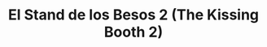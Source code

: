 ---
layout: peliculas
title: "El Stand de los Besos 2 (The Kissing Booth 2)"
titulo_original: "The Kissing Booth 2"
image_carousel: 'https://i.ibb.co/BGxdDn7/stand2-min.jpg'
image_banner: 'https://i.ibb.co/Zd1vdny/el-stand-de-los-besos-2-tr-iler-oficial-netflix-min.jpg'
trailer: https://www.youtube.com/embed/R7l4O-6TmBE
embed: https://www.youtube.com/embed/R7l4O-6TmBE?rel=0&amp;hd=1&border=0&wmode=opaque&enablejsapi=1&modestbranding=1&controls=1&showinfo=1
description: Elle Evans, que debe tomar decisiones sobre la universidad, afronta su relación a distancia con Noah Flynn, que se marcha a Harvard, su cambiante relación con su mejor amiga Lee y lo que siente por un nuevo y carismático compañero de clase de nombre Marco (Taylor Zakhar Perez).
description_corta: Elle Evans, que debe tomar decisiones sobre la universidad, afronta su relación a distancia con Noah Flynn, que se marcha a Harvard, su cambiante relación con su mejor amiga Lee y lo que siente por...
duracion: '2h 10 min'
estrellas: '5'
idioma: 'Latino'
clasificacion: '+16'
category: 'peliculas'
nuevo: 'new_peliculas'
calidad: 'Full HD'
genero: Comedia, Romance, Adolescentes
anio: '2020'
netflix: 'Si'
reproductores_otros: ["https://gdriveplayer.io/embed2.php?link=xV2zyZq650Ch%252BlZv9ebPEA3ZZA8mqMqV8uAA%252BxHWzXY7Hh87TdXjktnj%252BzqKRRS576Lrrb5EKLjW0WENaRXSj%252B%252FNrCvd0LNVP9WdIP20N94TCgNpk291jNDq3M%252FTGQySRGjA%252BVEzMN%252FSafHOcAZl8zokJF4qGC3PPqThSEVW%252BUG6XcYNGRWtfIqsAUozYz9DPIYOrLeciTtSER1L7zBWGt","Latino","https://gdriveplayer.io/embed2.php?link=wuJtjPVCMJuq9IkfgrPvhwROTK1khn%252Ff1WEJm1ju39xssRAI%252BEy9f%252FNClBGKmzExjaUvnbSQRRG8MZdQcUKwgM9toBa4oGzBfGjcouNB3sbb5TXTt7eSn6n7bXJgLw6t%252BFtebclb6lHW%252FI8ZDKlo9b%252FRorEdKkmDVQatjhSQHQfLRGQRxOzpDLnI3ZdGSSv3f68Aebzsk7%252F8hfq7ZahL56","Latino"]
reproductores_fembed: ["https://feurl.com/v/eegzwh-8-44mjnr","Latino","https://feurl.com/v/ng-85b272m1w32q","Latino","https://feurl.com/v/47e85tz5z66284d","Latino"]
tags:
- Romance
---